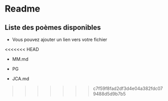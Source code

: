 # Readme

## Liste des poèmes disponibles

* Vous pouvez ajouter un lien vers votre fichier

<<<<<<< HEAD
* MM.md

* PG

* JCA.md
>>>>>>> c7f59f8fad2df3d4e04a382fdc079488d5d9b7b5
